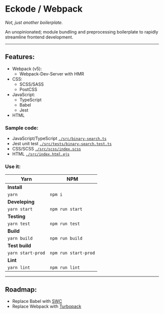 # Eckode / Webpack

*Not, just another boilerplate.*

An unopinionated; module bundling and preprocessing boilerplate to rapidly streamline frontend development.

___

## Features:
* Webpack (v5):
   * Webpack-Dev-Server with HMR
* CSS:
   * SCSS/SASS
   * PostCSS
* JavaScript:
   * TypeScript
   * Babel
   * Jest
* HTML

### Sample code:
* JavaScript/TypeScript [`./src/binary-search.ts`](https://github.com/eckode/webpack/blob/main/src/binary-search.ts)
* Jest unit test [`./src/tests/binary-search.test.ts`](https://github.com/eckode/webpack/blob/main/src/tests/binary-search.test.ts)
* CSS/SCSS [`./src/scss/index.scss`](https://github.com/eckode/webpack/blob/main/src/scss/index.scss)
* HTML [`./src/index.html.ejs`](https://github.com/eckode/webpack/blob/main/src/index.html.ejs)

### Use it:

| Yarn        | NPM         |
| ----------- | ----------- |
| **Install** ||
| `yarn`    | `npm i`   |
| **Develeping** ||
| `yarn start` | `npm run start` |
| **Testing** ||
| `yarn test` | `npm run test` |
| **Build** ||
| `yarn build` | `npm run build` |
| **Test build** ||
| `yarn start-prod` | `npm run start-prod` |
| **Lint** ||
| `yarn lint` | `npm run lint` |

___

## Roadmap:

* Replace Babel with [SWC](https://swc.rs/)
* Replace Webpack with [Turbopack](https://turbo.build/)